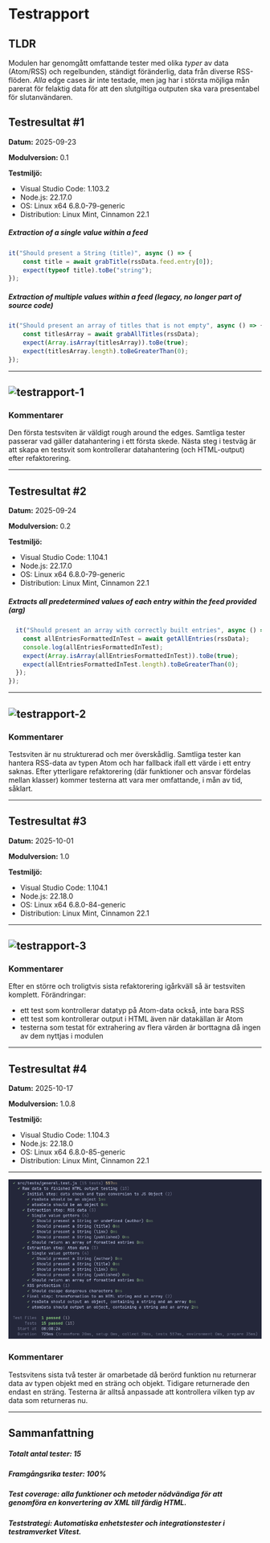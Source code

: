 # Testrapport

## TLDR

Modulen har genomgått omfattande tester med olika _typer_ av data (Atom/RSS) och regelbunden, ständigt föränderlig, data från diverse RSS-flöden. _Alla_ edge cases är inte testade, men jag har i största möjliga mån parerat för felaktig data för att den slutgiltiga outputen ska vara presentabel för slutanvändaren.

## Testresultat #1

**Datum:** 2025-09-23

**Modulversion:** 0.1

**Testmiljö:**

- Visual Studio Code: 1.103.2
- Node.js: 22.17.0
- OS: Linux x64 6.8.0-79-generic
- Distribution: Linux Mint, Cinnamon 22.1

##### Extraction of a single value within a feed

```javascript
it("Should present a String (title)", async () => {
	const title = await grabTitle(rssData.feed.entry[0]);
	expect(typeof title).toBe("string");
});
```

##### Extraction of multiple values within a feed (legacy, no longer part of source code)

```javascript
it("Should present an array of titles that is not empty", async () => {
	const titlesArray = await grabAllTitles(rssData);
	expect(Array.isArray(titlesArray)).toBe(true);
	expect(titlesArray.length).toBeGreaterThan(0);
});
```

---

## ![testrapport-1](./images/testrapport-1.png)

### Kommentarer

Den första testsviten är väldigt rough around the edges.
Samtliga tester passerar vad gäller datahantering i ett första skede.
Nästa steg i testväg är att skapa en testsvit som kontrollerar datahantering (och HTML-output) efter refaktorering.

---

## Testresultat #2

**Datum:** 2025-09-24

**Modulversion:** 0.2

**Testmiljö:**

- Visual Studio Code: 1.104.1
- Node.js: 22.17.0
- OS: Linux x64 6.8.0-79-generic
- Distribution: Linux Mint, Cinnamon 22.1

##### Extracts all predetermined values of each entry within the feed provided (arg)

```javascript
  it("Should present an array with correctly built entries", async () => {
    const allEntriesFormattedInTest = await getAllEntries(rssData);
    console.log(allEntriesFormattedInTest);
    expect(Array.isArray(allEntriesFormattedInTest)).toBe(true);
    expect(allEntriesFormattedInTest.length).toBeGreaterThan(0);
  });
});
```

---

## ![testrapport-2](./images/testrapport-2.png)

### Kommentarer

Testsviten är nu strukturerad och mer överskådlig. Samtliga tester kan hantera RSS-data av typen Atom och har fallback ifall ett värde i ett entry saknas. Efter ytterligare refaktorering (där funktioner och ansvar fördelas mellan klasser) kommer testerna att vara mer omfattande, i mån av tid, såklart.

---

## Testresultat #3

**Datum:** 2025-10-01

**Modulversion:** 1.0

**Testmiljö:**

- Visual Studio Code: 1.104.1
- Node.js: 22.18.0
- OS: Linux x64 6.8.0-84-generic
- Distribution: Linux Mint, Cinnamon 22.1

---

## ![testrapport-3](./images/testrapport-3.png)

### Kommentarer

Efter en större och troligtvis sista refaktorering igårkväll så är testsviten komplett.
Förändringar:

- ett test som kontrollerar datatyp på Atom-data också, inte bara RSS
- ett test som kontrollerar output i HTML även när datakällan är Atom
- testerna som testat för extrahering av flera värden är borttagna då ingen av dem nyttjas i modulen

---

## Testresultat #4

**Datum:** 2025-10-17

**Modulversion:** 1.0.8

**Testmiljö:**

- Visual Studio Code: 1.104.3
- Node.js: 22.18.0
- OS: Linux x64 6.8.0-85-generic
- Distribution: Linux Mint, Cinnamon 22.1

---

![testrapport-4](./images/testrapport-4.png)

### Kommentarer

Testsvitens sista två tester är omarbetade då berörd funktion nu returnerar data av typen objekt med en sträng och objekt.
Tidigare returnerade den endast en sträng. Testerna är alltså anpassade att kontrollera vilken typ av data som returneras nu.

---

## Sammanfattning

##### Totalt antal tester: 15

##### Framgångsrika tester: 100%

##### Test coverage: alla funktioner och metoder nödvändiga för att genomföra en konvertering av XML till färdig HTML.

##### Teststrategi: Automatiska enhetstester och integrationstester i testramverket Vitest.
